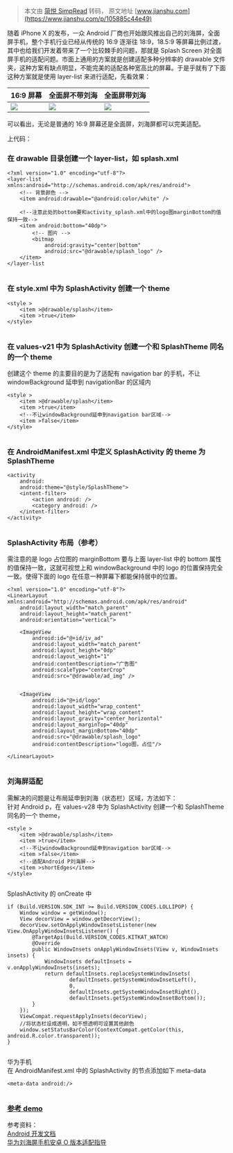 > 本文由 [简悦 SimpRead](http://ksria.com/simpread/) 转码， 原文地址 [www.jianshu.com](https://www.jianshu.com/p/105885c44e49)

随着 iPhone X 的发布，一众 Android 厂商也开始跟风推出自己的刘海屏，全面屏手机，整个手机行业已经从传统的 16:9 逐渐往 18:9，18.5:9 等屏幕比例过渡，其中也给我们开发着带来了一个比较棘手的问题，那就是 Splash Screen 对全面屏手机的适配问题。市面上通用的方案就是创建适配多种分辨率的 drawable 文件夹，这种方案有缺点明显，不能完美的适配各种宽高比的屏幕。于是乎就有了下面这种方案就是使用 layer-list 来进行适配，先看效果：

<table><thead><tr><th>16:9 屏幕</th><th>全面屏不带刘海</th><th>全面屏带刘海</th></tr></thead><tbody><tr><td><img class="" src="http://upload-images.jianshu.io/upload_images/1960657-3d70f2b40b693a59.png" style="width: auto;"></td><td><img class="" src="http://upload-images.jianshu.io/upload_images/1960657-f9f279e002fef329.png" style="width: auto;"></td><td><img class="" src="http://upload-images.jianshu.io/upload_images/1960657-1bbb12d2ee69de00.jpg" style="width: auto;"></td></tr></tbody></table>

可以看出，无论是普通的 16:9 屏幕还是全面屏，刘海屏都可以完美适配。

上代码：

### 在 drawable 目录创建一个 layer-list，如 splash.xml

```
<?xml version="1.0" encoding="utf-8"?>
<layer-list xmlns:android="http://schemas.android.com/apk/res/android">
    <!-- 背景颜色 -->
    <item android:drawable="@android:color/white" />

    <!--注意此处的bottom要和activity_splash.xml中的logo图marginBottom的值保持一致-->
    <item android:bottom="40dp">
        <!-- 图片 -->
        <bitmap
            android:gravity="center|bottom"
            android:src="@drawable/splash_logo" />
    </item>
</layer-list


```

### 在 style.xml 中为 SplashActivity 创建一个 theme

```
<style >
    <item >@drawable/splash</item>
    <item >true</item>
</style>


```

### 在 values-v21 中为 SplashActivity 创建一个和 SplashTheme 同名的一个 theme

创建这个 theme 的主要目的是为了适配有 navigation bar 的手机，不让 windowBackground 延申到 navigationBar 的区域内

```
<style >
    <item >@drawable/splash</item>
    <item >true</item>
    <!--不让windowBackground延申到navigation bar区域-->
    <item >false</item>
</style>


```

### 在 AndroidManifest.xml 中定义 SplashActivity 的 theme 为 SplashTheme

```
<activity
    android:
    android:theme="@style/SplashTheme">
    <intent-filter>
        <action android: />
        <category android: />
    </intent-filter>
</activity>


```

### SplashActivity 布局（参考）

需注意的是 logo 占位图的 marginBottom 要与上面 layer-list 中的 bottom 属性的值保持一致，这就可视觉上和 windowBackground 中的 logo 的位置保持完全一致。使得下面的 logo 在任意一种屏幕下都能保持居中的位置。

```
<?xml version="1.0" encoding="utf-8"?>
<LinearLayout xmlns:android="http://schemas.android.com/apk/res/android"
    android:layout_width="match_parent"
    android:layout_height="match_parent"
    android:orientation="vertical">

    <ImageView
        android:id="@+id/iv_ad"
        android:layout_width="match_parent"
        android:layout_height="0dp"
        android:layout_weight="1"
        android:contentDescription="广告图"
        android:scaleType="centerCrop"
        android:src="@drawable/ad_img" />


    <ImageView
        android:id="@+id/logo"
        android:layout_width="wrap_content"
        android:layout_height="wrap_content"
        android:layout_gravity="center_horizontal"
        android:layout_marginTop="40dp"
        android:layout_marginBottom="40dp"
        android:src="@drawable/splash_logo"
        android:contentDescription="logo图，占位"/>

</LinearLayout>


```

### 刘海屏适配

需解决的问题是让布局延申到刘海（状态栏）区域，方法如下：  
针对 Android p，在 values-v28 中为 SplashActivity 创建一个和 SplashTheme 同名的一个 theme，

```
<style >
    <item >@drawable/splash</item>
    <item >true</item>
    <!--不让windowBackground延申到navigation bar区域-->
    <item >false</item>
    <!--适配Android P刘海屏-->
    <item >shortEdges</item>
</style>


```

SplashActivity 的 onCreate 中

```
if (Build.VERSION.SDK_INT >= Build.VERSION_CODES.LOLLIPOP) {
    Window window = getWindow();
    View decorView = window.getDecorView();
    decorView.setOnApplyWindowInsetsListener(new View.OnApplyWindowInsetsListener() {
        @TargetApi(Build.VERSION_CODES.KITKAT_WATCH)
        @Override
        public WindowInsets onApplyWindowInsets(View v, WindowInsets insets) {
            WindowInsets defaultInsets = v.onApplyWindowInsets(insets);
            return defaultInsets.replaceSystemWindowInsets(
                    defaultInsets.getSystemWindowInsetLeft(),
                    0,
                    defaultInsets.getSystemWindowInsetRight(),
                    defaultInsets.getSystemWindowInsetBottom());
        }
    });
    ViewCompat.requestApplyInsets(decorView);
    //将状态栏设成透明，如不想透明可设置其他颜色
    window.setStatusBarColor(ContextCompat.getColor(this, android.R.color.transparent));
}


```

华为手机  
在 AndroidManifest.xml 中的 SplashActivity 的节点添加如下 meta-data

```
<meta-data android:/>


```

### [参考 demo](https://github.com/dueeeke/EasySplash)

参考资料：  
[Android 开发文档](https://developer.android.google.cn/guide/practices/screens-distribution?hl=zh-cn)  
[华为刘海屏手机安卓 O 版本适配指导](https://developer.huawei.com/consumer/cn/devservice/doc/50114?from=timeline)